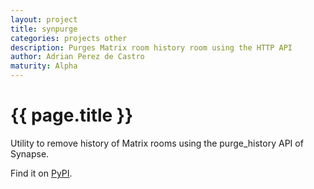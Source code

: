 ```yaml
---
layout: project
title: synpurge
categories: projects other
description: Purges Matrix room history room using the HTTP API
author: Adrian Perez de Castro
maturity: Alpha
---
```


# {{ page.title }}
Utility to remove history of Matrix rooms using the purge_history API of Synapse.

Find it on [PyPI](https://pypi.python.org/pypi/synpurge/4).
